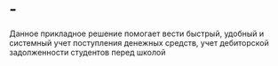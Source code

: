 # -
Данное прикладное решение помогает вести быстрый, удобный и системный учет поступления денежных средств,  учет дебиторской задолженности студентов перед школой
